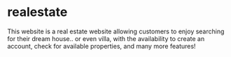# realestate
This website is a real estate website allowing customers to enjoy searching for their dream house.. or even villa, with the availability to create an account, check for available properties, and many more features!
